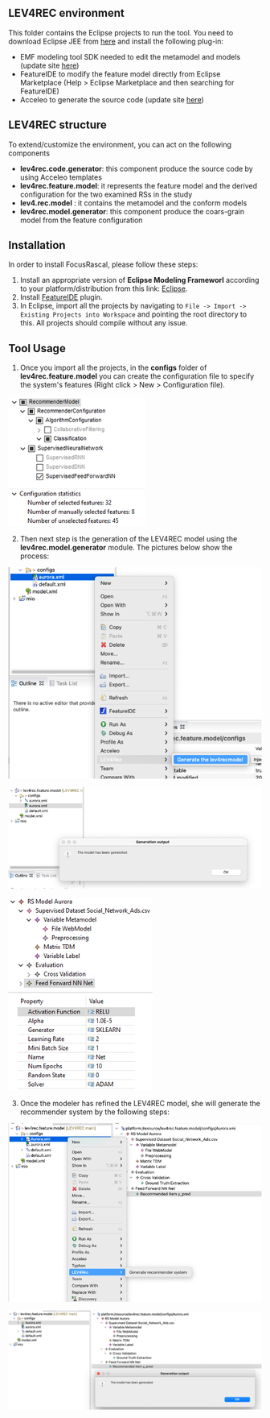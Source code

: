 ## LEV4REC environment
This folder contains the Eclipse projects to run the tool. You need to download Eclipse JEE from [here](https://www.eclipse.org/downloads/) and install the following plug-in:

 - EMF modeling tool SDK needed to edit the metamodel and models (update site [here](https://download.eclipse.org/modeling/emf/emf/builds/index.html))
 - FeatureIDE to modify the feature model directly from Eclipse Marketplace (Help > Eclipse Marketplace and then searching for FeatureIDE)
 - Acceleo to generate the source code (update site [here](https://www.eclipse.org/acceleo/download.html))



## LEV4REC structure

To extend/customize the environment, you can act on the following components

 - **lev4rec.code.generator**: this component produce the source code by using Acceleo templates
 - **lev4rec.feature.model**: it represents the feature model and the derived configuration for the two examined RSs in the study
 - **lev4.rec.model** : it contains the metamodel and the conform models 
 - **lev4rec.model.generator**: this component produce the coars-grain model from the feature configuration

 
 
## Installation
In order to install FocusRascal, please follow these steps:

1. Install an appropriate version of **Eclipse Modeling Frameworl** according to your platform/distribution from this link: [Eclipse](https://www.eclipse.org/downloads/).
2. Install [FeatureIDE](https://featureide.github.io/) plugin.
3. In Eclipse, import all the projects by navigating to `File -> Import -> Existing Projects into Workspace` and pointing the root directory to this. All projects should compile without any issue.

## Tool Usage
1. Once you import all the projects, in the **configs** folder of **lev4rec.feature.model** you can create the configuration file to specify the system's features (Right click > New > Configuration file).

![config 1](./images/aurora_feature.png)

2. Then next step is the generation of the LEV4REC model using the  **lev4rec.model.generator** module. The pictures below show the process:

![phase 1](./images/1a.png)

![phase 2](./images/1b.png)

![config 1](./images/aurora_configuration.png)

3. Once the modeler has refined the LEV4REC model, she will generate the recommender system by the following steps:

![phase 3](./images/2a.png)

![phase 4](./images/2b.png)